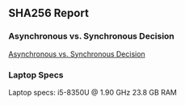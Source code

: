 ## SHA256 Report

### Asynchronous vs. Synchronous Decision

[Asynchronous vs. Synchronous Decision](sync_or_async.md)

### Laptop Specs

Laptop specs:
i5-8350U @ 1.90 GHz
23.8 GB RAM